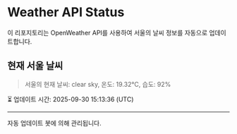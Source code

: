 
# Weather API Status

이 리포지토리는 OpenWeather API를 사용하여 서울의 날씨 정보를 자동으로 업데이트합니다.

## 현재 서울 날씨
> 서울의 현재 날씨: clear sky, 온도: 19.32°C, 습도: 92%

⏳ 업데이트 시간: 2025-09-30 15:13:36 (UTC)

---
자동 업데이트 봇에 의해 관리됩니다.
